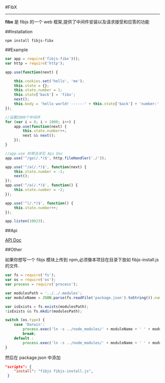 #FibX

***

**fibx** 是 fibjs 的一个 web 框架,提供了中间件安装以及请求接受和应答的功能

##Installation
  
```
npm install fibjs-fibx
```

##Example     

```javascript
var app = require('fibjs-fibx')();
var http = require('http');

app.use(function(next) {

    this.cookies.set('hello', 'me');
    this.state = {};
    this.state.number = 1;
    this.state['back'] = 'fibx';
    next();
    this.body = 'hello world! ------' + this.state['back'] + 'number:' + this.state.number;
});

//设置1000个中间件
for (var i = 0; i < 1000; i++) {
    app.use(function(next) {
        this.state.number++;
        next && next();
    });
}

//app.use 的用法详见 Api Doc
app.use('^/go(/.*)$', http.fileHandler('./'));

app.use('^/a(/.*)$', function(next) {
    this.state.number = -1;
    next();
});
app.use('^/a(/.*)$', function() {
    this.state.number = -2;
});

app.use('^(/.*)$', function() {
    this.state.number++;
});

app.listen(10023);
```

##Api

[API Doc](https://github.com/fibx/fibx/blob/master/readme.md)
       
##Other          

如果你想写一个 fibjs 模块上传到 npm,必须像本项目在目录下放如 fibjs-install.js 的文件.							

```javascript			 
var fs = require('fs');
var os = require('os');
var process = require('process');

var modulesPath = '../../.modules';
var moduleName = JSON.parse(fs.readFile('package.json').toString()).name;

var isExists = fs.exists(modulesPath);
!isExists && fs.mkdir(modulesPath);

switch (os.type) {
    case 'Darwin':
        process.exec('ln -s ../node_modules/' + moduleName + ' ' + modulesPath + '/' + moduleName);
        break;
    default :
        process.exec('ln -s ../node_modules/' + moduleName + ' ' + modulesPath + '/' + moduleName);
}
```

然后在 package.json 中添加     
  
```json					
"scripts": {
    "install": "fibjs fibjs-install.js",
 }
```